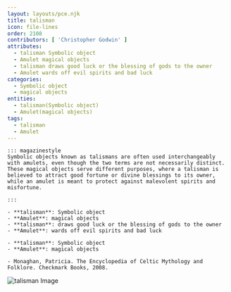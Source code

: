 ```yaml
---
layout: layouts/pce.njk
title: talisman
icon: file-lines
order: 2108
contributors: [ 'Christopher Godwin' ]
attributes:
  - talisman Symbolic object
  - Amulet magical objects
  - talisman draws good luck or the blessing of gods to the owner
  - Amulet wards off evil spirits and bad luck
categories:
  - Symbolic object
  - magical objects
entities:
  - talisman(Symbolic object)
  - Amulet(magical objects)
tags:
  - talisman
  - Amulet
---
```

``` tab [group1:Info]
::: magazinestyle
Symbolic objects known as talismans are often used interchangeably with amulets, even though the two terms are not necessarily distinct. These magical objects serve different purposes, where a talisman is believed to attract good fortune or divine blessings to its owner, while an amulet is meant to protect against malevolent spirits and misfortune.

:::
```
``` tab [group1:Attributes]
- **talisman**: Symbolic object
- **Amulet**: magical objects
- **talisman**: draws good luck or the blessing of gods to the owner
- **Amulet**: wards off evil spirits and bad luck
```
``` tab [group1:Entities]
- **talisman**: Symbolic object
- **Amulet**: magical objects
```
``` tab [group1:Sources]
- Monaghan, Patricia. The Encyclopedia of Celtic Mythology and Folklore. Checkmark Books, 2008.
```
![talisman Image](['https://upload.wikimedia.org/wikipedia/commons/thumb/f/f3/Talisman_de_Charlemagne_Tau.jpg/1200px-Talisman_de_Charlemagne_Tau.jpg'])
